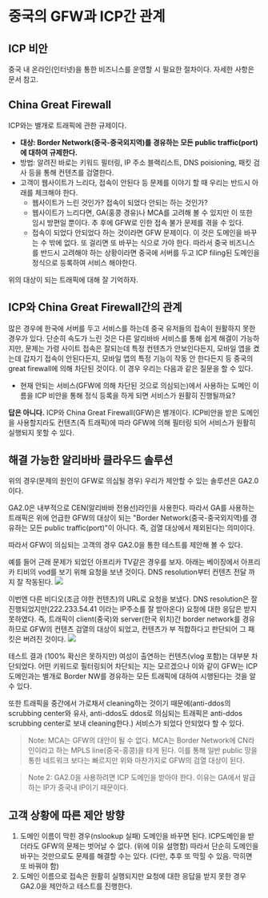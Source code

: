 # 중국의 GFW과 ICP간 관계

## ICP 비안
중국 내 온라인(인터넷)을 통한 비즈니스를 운영할 시 필요한 절차이다. 자세한 사항은 문서 참고. 

## China Great Firewall
ICP와는 별개로 트래픽에 관한 규제이다. 
- **대상: Border Network(중국-중국외지역)를 경유하는 모든 public traffic(port)에 대하여 규제한다.**
- 방법: 알려진 바로는 키워드 필터링, IP 주소 블랙리스트, DNS poisioning, 패킷 검사 등을 통해 컨텐츠를 검열한다. 
- 고객이 웹사이트가 느리다, 접속이 안된다 등 문제를 이야기 할 때 우리는 반드시 아래를 체크해야 한다.
	- 웹사이트가 느린 것인가? 접속이 되었다 안되는 하는 것인가?
	- 웹사이트가 느리다면, GA(홍콩 경유)나 MCA를 고려해 볼 수 있지만 이 또한 임시 방편일 뿐이다. 추 후에 GFW로 인한 접속 불가 문제를 겪을 수 있다. 
	- 접속이 되었다 안되었다 하는 것이라면 GFW 문제이다. 이 것은 도메인을 바꾸는 수 밖에 없다. 또 걸리면 또 바꾸는 식으로 가야 한다. 따라서 중국 비즈니스를 반드시 고려해야 하는 상황이라면 중국에 서버를 두고 ICP filing된 도메인을 정식으로 등록하여 서비스 해야한다. 

위의 대상이 되는 트래픽에 대해 잘 기억하자.
## ICP와 China Great Firewall간의 관계
많은 경우에 한국에 서버를 두고 서비스를 하는데 중국 유저들의 접속이 원활하지 못한 경우가 있다. 단순히 속도가 느린 것은 다른 알리바바 서비스를 통해 쉽게 해결이 가능하지만, 문제는 가령 사이트 접속은 잘되는데 특정 컨텐츠가 안보인다든지, 모바일 앱을 켰는데 갑자기 접속이 안된다든지, 모바일 앱의 특정 기능이 작동 안 한다든지 등 중국의 great firewall에 의해 차단된 것이다. 이 경우 우리는 다음과 같은 질문을 할 수 있다.

- 현재 안되는 서비스(GFW에 의해 차단된 것으로 의심되는)에서 사용하는 도메인 이름을 ICP 비안을 통해 정식 등록을 하게 되면 서비스가 원활히 진행될까요?

**답은 아니다.**
 ICP와 China Great Firewall(GFW)은 별개이다. ICP비안을 받은 도메인을 사용할지라도 컨텐츠(즉 트래픽)에 따라 GFW에 의해 필터링 되어 서비스가 원활히 실행되지 못할 수 있다. 

## 해결 가능한 알리바바 클라우드 솔루션
위의 경우(문제의 원인이 GFW로 의심될 경우) 우리가 제안할 수 있는 솔루션은 GA2.0이다. 

GA2.0은 내부적으로 CEN(알리바바 전용선)라인을 사용한다. 따라서 GA를 사용하는 트래픽은 위에 언급한 GFW의 대상이 되는 "Border Network(중국-중국외지역)를 경유하는 모든 public traffic(port)"이 아니다. 즉, 검열 대상에서 제외된다는 의미이다. 

따라서 GFW이 의심되는 고객의 경우 GA2.0을 통한 테스트를 제안해 볼 수 있다.

예를 들어 근래 문제가 되었던 아프리카 TV같은 경우를 보자.
아래는 베이징에서 아프리카 티비의 vod를 보기 위해 요청을 보낸 것이다. DNS resolution부터 컨텐츠 전달 까지 잘 작동된다. 
![](https://github.com/rnlduaeo/alibaba/blob/master/Screen%20Shot%202020-01-28%20at%203.59.29%20PM.png?raw=true)

이번엔 다른 비디오(조금 야한 컨텐츠)의 URL로 요청을 보냈다. DNS resolution은 잘 진행되었지만(222.233.54.41 이라는 IP주소를 잘 받아온다) 요청에 대한 응답은 받지 못하였다. 즉, 트래픽이 client(중국)와 server(한국 위치)간 border network를 경유하므로 GFW의 컨텐츠 검열의 대상이 되었고, 컨텐츠가 부 적합하다고 판단되어 그 패킷은 버려진 것이다. 
![](https://github.com/rnlduaeo/alibaba/blob/master/Screen%20Shot%202020-01-28%20at%203.59.00%20PM.png?raw=true)

테스트 결과 (100% 확신은 못하지만) 여성이 출연하는 컨텐츠(vlog 포함)는 대부분 차단되었다. 어떤 키워드로 필터링되어 차단되는 지는 모르겠으나 이와 같이 GFW는 ICP 도메인과는 별개로 Border NW를 경유하는 모든 트래픽에 대하여 시행된다는 것을 알 수 있다.

또한 트래픽을 중간에서 가로채서 cleaning하는 것이기 때문에(anti-ddos의 scrubbing center와 유사, anti-ddos도 ddos로 의심되는 트래픽은 anti-ddos scrubbing center로 보내 cleaning한다.) 서비스가 되었다 안되었다 할 수 있다. 

> Note: MCA는 GFW의 대안이 될 수 없다. MCA는 Border Network에 CN라인이라고 하는 MPLS line(중국-홍콩)을 타게 된다. 이를 통해 일반 public 망을 통한 네트워크 보다는 빠르지만 위와 마찬가지로 GFW의 검열 대상이 된다. 

> Note 2: GA2.0을 사용하려면 ICP 도메인을 받아야 한다. 이유는 GA에서 발급하는 IP가 중국내 IP이기 때문이다. 

 ## 고객 상황에 따른 제안 방향
 1. 도메인 이름이 막힌 경우(nslookup 실패)
 도메인을 바꾸면 된다. ICP도메인을 받더라도 GFW의 문제는 벗어날 수 없다. (위에 이유 설명함) 따라서 단순히 도메인을 바꾸는 것만으로도 문제를 해결할 수는 있다. (다만, 추후 또 막힐 수 있음. 막히면 또 바꿔야 함)
 2. 도메인 이름으로 접속은 원활히 실행되지만 요청에 대한 응답을 받지 못한 경우
 GA2.0을 제안하고 테스트를 진행한다. 

<!--stackedit_data:
eyJoaXN0b3J5IjpbNjcyMzI1NjU2LDE5MjgyMjA3NTYsLTEzND
Y5OTI5ODQsMTgzNzA3MjI3N119
-->